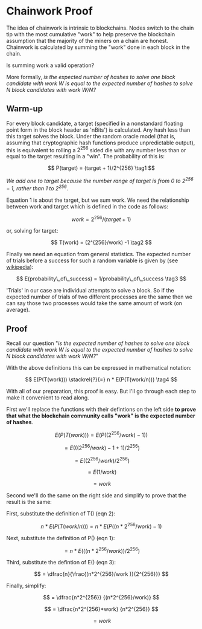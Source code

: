 # Chainwork Proof

The idea of chainwork is intrinsic to blockchains.  Nodes switch to the chain tip with the most cumulative "work" to help preserve the blockchain assumption that the majority of the miners on a chain are honest.  Chainwork is calculated by summing the "work" done in each block in the chain.  

Is summing work a valid operation?  

More formally, *is the expected number of hashes to solve one block candidate with work W is equal to the expected number of hashes to solve N block candidates with work W/N?*

## Warm-up

For every block candidate, a target (specified in a nonstandard floating point form in the block header as 'nBits') is calculated.  Any hash less than this target solves the block.  Under the random oracle model (that is, assuming that cryptographic hash functions produce unpredictable output), this is equivalent to rolling a $2^{256}$ sided die with any number less than or equal to the target resulting in a "win".  The probability of this is:

$$
P(target) = (target + 1)/2^{256}       \tag1
$$

*We add one to target because the number range of target is from 0 to $2^{256}-1$, rather than 1 to $2^{256}$.*

Equation 1 is about the target, but we sum work.   We need the relationship between work and target which is defined in the code as follows:

$$
work = 2^{256}/ (target + 1)
$$

or, solving for target:

$$
T(work) = (2^{256}/work) -1   \tag2
$$

Finally we need an equation from general statistics.  The expected number of trials before a success for such a random variable is given by (see [wikipedia](https://en.wikipedia.org/wiki/Geometric_distribution#Properties)):

$$
E(probability\_of\_success) = 1/probability\_of\_success    \tag3
$$

'Trials' in our case are individual attempts to solve a block.  So if the expected number of trials of two different processes are the same then we can say those two processes would take the same amount of work (on average).

## Proof

Recall our question "*is the expected number of hashes to solve one block candidate with work W is equal to the expected number of hashes to solve N block candidates with work W/N?*"

With the above definitions this can be expressed in mathematical notation:

$$
E(P(T(work))) \stackrel{?}{=} n * E(P(T(work/n)))    \tag4
$$

With all of our preparation, this proof is easy.  But I'll go through each step to make it convenient to read along.  

First we'll replace the functions with their defintions on the left side **to prove that what the blockchain community calls "work" is the expected number of hashes**.

$$
E(P(T(work))) = E(P((2^{256}/work) -1))
$$

$$
 = E(((2^{256}/work) -1 + 1)/2^{256})
$$

$$
 = E((2^{256}/work)/2^{256})
$$

$$
 = E(1/work)
$$

$$  
 = work
$$


Second we'll do the same on the right side and simplify to prove that the result is the same:

First, substitute the definition of T() (eqn 2):

$$  
n * E(P(T(work/n))) = n * E(P((n*2^{256}/work) -1)
$$

Next, substitute the definition of P() (eqn 1):

$$
 = n * E( ((n*2^{256}/work))/2^{256})
$$

Third, substitute the defintion of E() (eqn 3):

$$
= \dfrac{n}{\frac{(n*2^{256}/work )}{2^{256}}}
$$

Finally, simplify:

$$
= \dfrac{n*2^{256}} {(n*2^{256}/work)}
$$

$$
= \dfrac{n*2^{256}*work} {n*2^{256}}
$$

$$
= work
$$